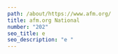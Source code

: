 ```yaml
---
path: /about/https://www.afm.org/
title: afm.org National
number: "202"
seo_title: e
seo_description: "e "
---
```

